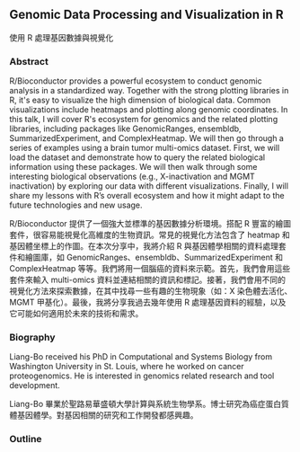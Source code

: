## Genomic Data Processing and Visualization in R
使用 R 處理基因數據與視覺化

### Abstract
R/Bioconductor provides a powerful ecosystem to conduct genomic analysis in a standardized way. Together with the strong plotting libraries in R, it's easy to visualize the high dimension of biological data. Common visualizations include heatmaps and plotting along genomic coordinates. In this talk, I will cover R's ecosystem for genomics and the related plotting libraries, including packages like GenomicRanges, ensembldb, SummarizedExperiment, and ComplexHeatmap. We will then go through a series of examples using a brain tumor multi-omics dataset. First, we will load the dataset and demonstrate how to query the related biological information using these packages. We will then walk through some interesting biological observations (e.g., X-inactivation and MGMT inactivation) by exploring our data with different visualizations. Finally, I will share my lessons with R’s overall ecosystem and how it might adapt to the future technologies and new usage.

R/Bioconductor 提供了一個強大並標準的基因數據分析環境。搭配 R 豐富的繪圖套件，很容易能視覺化高維度的生物資訊。常見的視覺化方法包含了 heatmap 和基因體坐標上的作圖。在本次分享中，我將介紹 R 與基因體學相關的資料處理套件和繪圖庫，如 GenomicRanges、ensembldb、SummarizedExperiment 和 ComplexHeatmap 等等。我們將用一個腦癌的資料來示範。首先，我們會用這些套件來輸入 multi-omics 資料並連結相關的資訊和標記。接著，我們會用不同的視覺化方法來探索數據，在其中找尋一些有趣的生物現象（如：X 染色體去活化、MGMT 甲基化）。最後，我將分享我過去幾年使用 R 處理基因資料的經驗，以及它可能如何適用於未來的技術和需求。


### Biography
Liang-Bo received his PhD in Computational and Systems Biology from Washington University in St. Louis, where he worked on cancer proteogenomics. He is interested in genomics related research and tool development.

Liang-Bo 畢業於聖路易華盛頓大學計算與系統生物學系。博士研究為癌症蛋白質體基因體學。對基因相關的研究和工作開發都感興趣。


### Outline

